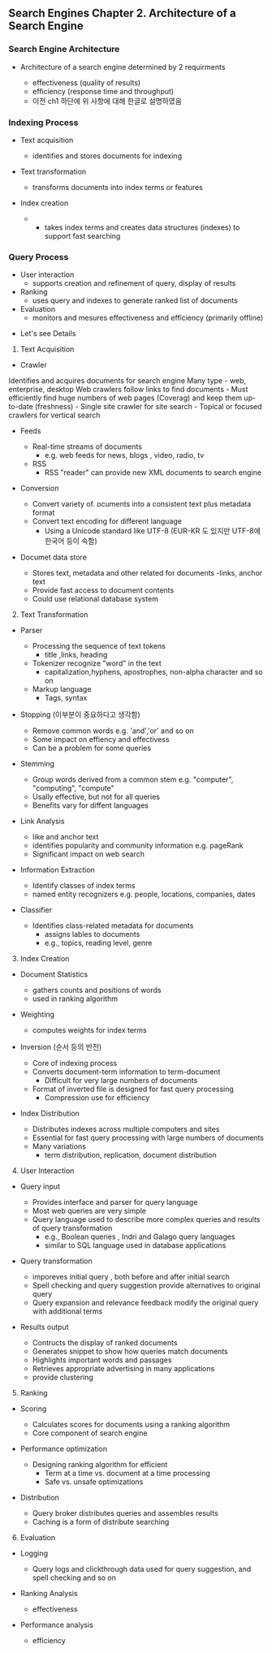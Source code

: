 ## Search Engines Chapter 2. Architecture of a Search Engine

### Search Engine Architecture 

 - Architecture of a search engine determined by 2 requirments
	- effectiveness (quality of results) 
	- efficiency (response time and throughput)

	* 이전 ch1 하단에 위 사항에 대해 한글로 설명하였음

### Indexing Process

 - Text acquisition 
	- identifies and stores documents for indexing

 - Text transformation
	- transforms documents into index terms or features

 - Index creation
	- * takes index terms and creates data structures (indexes) to support fast searching

### Query Process

 - User interaction
	- supports creation and refinement of query, display of results 
 - Ranking 
	- uses query and indexes to generate ranked list of documents
 - Evaluation
	- monitors and mesures effectiveness and efficiency (primarily offline)


 * Let's see Details

1. Text Acquisition

- Crawler

 Identifies and acquires documents for search engine
 Many type - web, enterprise, desktop
 Web crawlers follow links to find documents
	- Must efficiently find huge numbers of web pages  (Coverag) 
	 and keep them up-to-date (freshness)
	- Single site crawler for site search
	- Topical or focused crawlers for vertical search

- Feeds
	- Real-time streams of documents
		- e.g. web feeds for news, blogs , video, radio, tv
	- RSS
		- RSS "reader" can provide new XML documents to search engine

- Conversion
	- Convert variety of. ocuments into a consistent text plus metadata format
	- Convert text encoding for different language
		- Using a Unicode standard like UTF-8 (EUR-KR 도 있지만 UTF-8에  한국어 등이 속함)

- Documet data store
	- Stores text, metadata and other related for documents
	 	-links, anchor text
	- Provide fast access to document contents 
	- Could use relational database system

2. Text Transformation

- Parser
	- Processing the sequence of text tokens
		- title ,links, heading
	- Tokenizer recognize "word" in the text
		- capitalization,hyphens, apostrophes, non-alpha character and so on
	- Markup language 
		- Tags, syntax 

- Stopping (이부분이 중요하다고 생각함)
	- Remove common words 
		e.g. 'and','or' and so on
	- Some impact on effiency and effectivess
	- Can be a problem for some queries

- Stemming 
	- Group words derived from a common stem
		e.g. "computer", "computing", "compute"
	- Usally effective, but not for all queries
	- Benefits vary for diffent languages

- Link Analysis
	- like and anchor text  
	- identifies popularity and community information
		e.g. pageRank
	- Significant impact on web search 

- Information Extraction
	- Identify classes of index terms
	- named entity recognizers e.g. people, locations, companies, dates

- Classifier
	- Identifies class-related metadata for documents
		- assigns lables to documents
		- e.g., topics, reading level, genre

3. Index Creation

- Document Statistics
	- gathers counts and positions of words
	- used in ranking algorithm

- Weighting
	- computes weights for index terms

- Inversion (순서 등의 반전) 
	- Core of indexing process
	- Converts document-term information to term-document
		- Difficult for very large numbers of documents
	- Format of inverted file is designed for fast query processing
		- Compression use for efficiency

- Index Distribution
	- Distributes indexes across multiple computers and sites
	- Essential for fast query processing with large numbers of documents
	- Many variations
		- term distribution, replication, document distribution

4. User Interaction

- Query input
	- Provides interface and parser for query language
	- Most web queries are very simple
	- Query language used to describe more complex queries and results of query transformation
		- e.g., Boolean queries , Indri and Galago query languages
		- similar to SQL language used in database applications

- Query transformation
	- imporeves initial query , both before and after initial search
	- Spell checking and query suggestion provide alternatives to original query
	- Query expansion and relevance feedback modify the original query with additional terms

- Results output
	- Contructs the display of ranked documents
	- Generates snippet to show how queries match documents
	- Highlights important words and passages
	- Retrieves appropriate advertising in many applications
	- provide clustering

5. Ranking

- Scoring
	- Calculates scores for documents using a ranking algorithm
	- Core component of search engine
	
- Performance optimization
	- Designing ranking algorithm for efficient
		- Term at a time vs. document at a time processing
		- Safe vs. unsafe optimizations

- Distribution
	- Query broker distributes queries and assembles results
	- Caching is a form of distribute searching

6. Evaluation

- Logging 
	- Query logs and clickthrough data used for query suggestion, and spell checking and so on

- Ranking Analysis
	- effectiveness
- Performance analysis
	- efficiency


		
